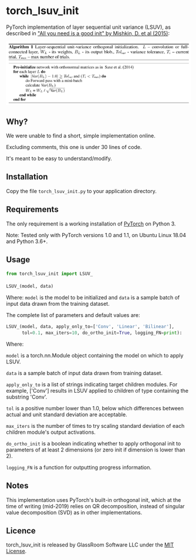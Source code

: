 # torch_lsuv_init

PyTorch implementation of layer sequential unit variance (LSUV), as described in ["All you need is a good init" by Mishkin, D. et al (2015)](https://arxiv.org/abs/1511.06422):

![Algorithm as published](algorithm_as_published.png)

## Why?

We were unable to find a short, simple implementation online.

Excluding comments, this one is under 30 lines of code.

It's meant to be easy to understand/modify.

## Installation

Copy the file `torch_lsuv_init.py` to your application directory.

## Requirements

The only requirement is a working installation of [PyTorch](https://pytorch.org/) on Python 3.

Note: Tested only with PyTorch versions 1.0 and 1.1, on Ubuntu Linux 18.04 and Python 3.6+.

## Usage

```python
from torch_lsuv_init import LSUV_

LSUV_(model, data)
```

Where: `model` is the model to be initialized and `data` is a sample batch of input data drawn from the training dataset.

The complete list of parameters and default values are:

```python
LSUV_(model, data, apply_only_to=['Conv', 'Linear', 'Bilinear'],
      tol=0.1, max_iters=10, do_ortho_init=True, logging_FN=print):
```

Where:

`model` is a torch.nn.Module object containing the model on which to apply LSUV.

`data` is a sample batch of input data drawn from training dataset.

`apply_only_to` is a list of strings indicating target children modules. For example, \['Conv'\] results in LSUV applied to children of type containing the substring 'Conv'.

`tol` is a positive number lower than 1.0, below which differences between actual and unit standard deviation are acceptable.

`max_iters` is the number of times to try scaling standard deviation of each children module's output activations.

`do_ortho_init` is a boolean indicating whether to apply orthogonal init to parameters of at least 2 dimensions (or zero init if dimension is lower than 2).

`logging_FN` is a function for outputting progress information.

## Notes

This implementation uses PyTorch's built-in orthogonal init, which at the time of writing (mid-2019) relies on QR decomposition, instead of singular value decomposition (SVD) as in other implementations.

## Licence

torch_lsuv_init is released by GlassRoom Software LLC under the [MIT License](LICENSE).
